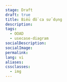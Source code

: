 ```yaml
---
stage: Draft
draft: true
title: Biểu đồ ca sử dụng
description:
tags:
  - OOAD
  - usecase-diagram
socialDescription:
socialImage:
permalink:
lang: vi
aliases:
cssclasses:
  - img
---
```

